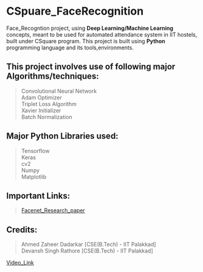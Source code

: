 # CSpuare_FaceRecognition
Face_Recogntion project, using **Deep Learning/Machine Learning** concepts, meant to be used for automated attendance system in IIT hostels, built under CSquare program. This project is built using **Python** programming language and its tools,environments.

## This project involves use of following major Algorithms/techniques:</br>
> Convolutional Neural Network</br>
> Adam Optimizer</br>
> Triplet Loss Algorithm</br>
> Xavier Initializer</br>
> Batch Normalization</br>

## Major Python Libraries used:</br>
> Tensorflow</br>
> Keras</br>
> cv2</br>
> Numpy</br>
> Matplotlib</br>

## Important Links:</br>
> [Facenet_Research_paper](https://arxiv.org/abs/1503.03832)

## Credits:</br>
> Ahmed Zaheer Dadarkar [CSE(B.Tech) - IIT Palakkad]</br>
> Devansh Singh Rathore [CSE(B.Tech) - IIT Palakkad]</br>

[Video_Link](https://drive.google.com/open?id=1z0qv1Vu7Pv-E93XgLtstIbHOazcdJDKm)
